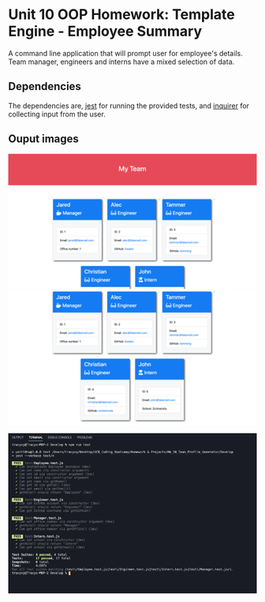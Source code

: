 # Unit 10 OOP Homework: Template Engine - Employee Summary

A command line application that will prompt user for employee's details. Team manager, engineers and interns have a mixed selection of data.

## Dependencies

The dependencies are, [jest](https://jestjs.io/) for running the provided tests, and [inquirer](https://www.npmjs.com/package/inquirer) for collecting input from the user.

## Ouput images

![Employee Summary 1](./Assets/10-OOP-homework-demo-1.png)
![Employee Summary 2](./Assets/10-OOP-homework-demo-2.png)

![Testing](./Assets/npm_run_test.png)
